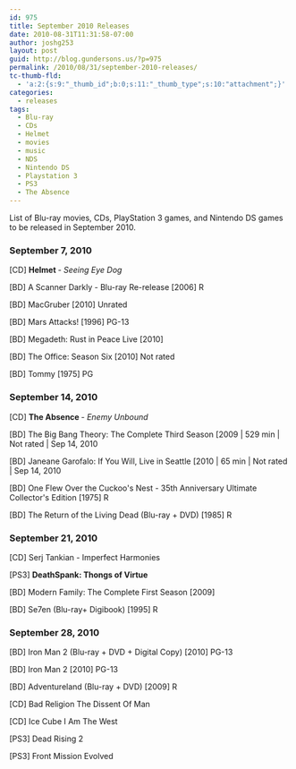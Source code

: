 ```yaml
---
id: 975
title: September 2010 Releases
date: 2010-08-31T11:31:58-07:00
author: joshg253
layout: post
guid: http://blog.gundersons.us/?p=975
permalink: /2010/08/31/september-2010-releases/
tc-thumb-fld:
  - 'a:2:{s:9:"_thumb_id";b:0;s:11:"_thumb_type";s:10:"attachment";}'
categories:
  - releases
tags:
  - Blu-ray
  - CDs
  - Helmet
  - movies
  - music
  - NDS
  - Nintendo DS
  - Playstation 3
  - PS3
  - The Absence
---
```

List of Blu-ray movies, CDs, PlayStation 3 games, and Nintendo DS games to be released in September 2010.

<!--more-->

<h3>September 7, 2010</h3>

[CD] <strong>Helmet </strong>- <em>Seeing Eye Dog</em>

[BD] A Scanner Darkly - Blu-ray Re-release [2006] R

[BD] MacGruber [2010] Unrated

[BD] Mars Attacks! [1996] PG-13

[BD] Megadeth: Rust in Peace Live [2010]

[BD] The Office: Season Six [2010] Not rated

[BD] Tommy [1975] PG

<h3>September 14, 2010</h3>

[CD] <strong>The Absence </strong>- <em>Enemy Unbound</em>

[BD] The Big Bang Theory: The Complete Third Season [2009 | 529 min | Not rated | Sep 14, 2010

[BD] Janeane Garofalo: If You Will, Live in Seattle [2010 | 65 min | Not rated | Sep 14, 2010

[BD] One Flew Over the Cuckoo&#039;s Nest - 35th Anniversary Ultimate Collector&#039;s Edition [1975] R

[BD] The Return of the Living Dead (Blu-ray + DVD) [1985] R

<h3>September 21, 2010</h3>

[CD] Serj Tankian - Imperfect Harmonies

[PS3] <strong>DeathSpank: Thongs of Virtue</strong>

[BD] Modern Family: The Complete First Season [2009]

[BD] Se7en (Blu-ray+ Digibook) [1995] R

<h3>September 28, 2010</h3>

[BD] Iron Man 2 (Blu-ray + DVD + Digital Copy) [2010] PG-13

[BD] Iron Man 2 [2010] PG-13

[BD] Adventureland (Blu-ray + DVD) [2009] R

[CD] Bad Religion The Dissent Of Man

[CD] Ice Cube I Am The West

[PS3] Dead Rising 2

[PS3] Front Mission Evolved